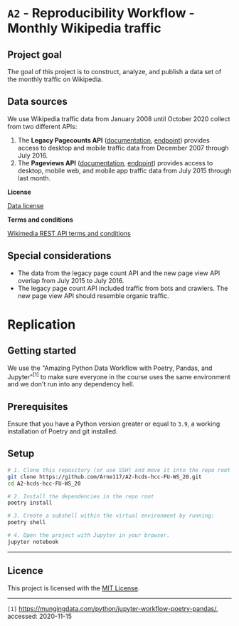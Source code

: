 # `A2` - Reproducibility Workflow - Monthly Wikipedia traffic

## Project goal
The goal of this project is to construct, analyze, and publish a data set of the monthly traffic on Wikipedia.

## Data sources
We use Wikipedia traffic data from January 2008 until October 2020 collect from two different APIs:

1. The **Legacy Pagecounts API** ([documentation](https://wikitech.wikimedia.org/wiki/Analytics/AQS/Legacy_Pagecounts), [endpoint](https://wikimedia.org/api/rest_v1/#!/Pagecounts_data_(legacy)/get_metrics_legacy_pagecounts_aggregate_project_access_site_granularity_start_end)) provides access to desktop and mobile traffic data from December 2007 through July 2016.
1. The **Pageviews API** ([documentation](https://wikitech.wikimedia.org/wiki/Analytics/AQS/Pageviews), [endpoint](https://wikimedia.org/api/rest_v1/#!/Pageviews_data/get_metrics_pageviews_aggregate_project_access_agent_granularity_start_end)) provides access to desktop, mobile web, and mobile app traffic data from July 2015 through last month.

**License**

[Data license](https://creativecommons.org/publicdomain/zero/1.0/)


**Terms and conditions**

[Wikimedia REST API terms and conditions](https://www.mediawiki.org/wiki/Wikimedia_REST_API#Terms_and_conditions)

## Special considerations
- The data from the legacy page count API and the new page view API overlap from July 2015 to July 2016.
- The legacy page count API included traffic from bots and crawlers. The new page view API should resemble organic traffic.
# Replication
## Getting started

We use the  "Amazing Python Data Workflow with Poetry, Pandas, and Jupyter"<sup>[1]</sup> to make sure everyone in the course uses the same environment and we don't run into any dependency hell.

## Prerequisites

Ensure that you have a Python version greater or equal to `3.9`, a working installation of Poetry and git installed.
## Setup

```sh
# 1. Clone this repository (or use SSH) and move it into the repo root
git clone https://github.com/Arne117/A2-hcds-hcc-FU-WS_20.git
cd A2-hcds-hcc-FU-WS_20

# 2. Install the dependencies in the repo root
poetry install

# 3. Create a subshell within the virtual environment by running:
poetry shell

# 4. Open the project with Jupyter in your browser.
jupyter notebook
```

---
## Licence
This project is licensed with the [MIT License](./LICENSE).

---- 
`[1]` https://mungingdata.com/python/jupyter-workflow-poetry-pandas/, accessed: 2020-11-15
